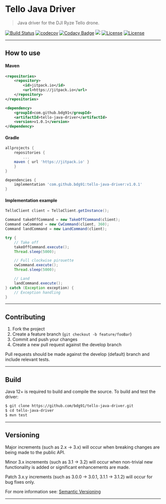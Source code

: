 # Tello Java Driver
> Java driver for the DJI Ryze Tello drone.

[![Build Status](https://travis-ci.org/bdg91/tello-java-driver.svg?branch=develop)](https://travis-ci.org/bdg91/tello-java-driver)
[![codecov](https://codecov.io/gh/bdg91/tello-java-driver/branch/develop/graph/badge.svg)](https://codecov.io/gh/bdg91/tello-java-driver)
[![Codacy Badge](https://api.codacy.com/project/badge/Grade/9b6da0ce51cf495a962415570ecab2fb)](https://www.codacy.com/app/bdg91/tello-java-driver?utm_source=github.com&amp;utm_medium=referral&amp;utm_content=bdg91/tello-java-driver&amp;utm_campaign=Badge_Grade)
[![](https://jitpack.io/v/bdg91/tello-java-driver.svg)](https://jitpack.io/#bdg91/tello-java-driver)
[![License](https://img.shields.io/badge/doc-javadoc-blue.svg)](https://jitpack.io/com/github/bdg91/tello-java-driver/latest/javadoc/)
[![License](http://img.shields.io/:license-mit-blue.svg)](https://github.com/bdg91/tello-java-driver/blob/develop/LICENSE)

---

## How to use

#### Maven
```xml
<repositories>
    <repository>
        <id>jitpack.io</id>
        <url>https://jitpack.io</url>
    </repository>
</repositories>
```

```xml
<dependency>
    <groupId>com.github.bdg91</groupId>
    <artifactId>tello-java-driver</artifactId>
    <version>v1.0.1</version>
</dependency>
```

#### Gradle
```groovy
allprojects {
    repositories {
        ...
	maven { url 'https://jitpack.io' }
    }
}
```

```groovy
dependencies {
    implementation 'com.github.bdg91:tello-java-driver:v1.0.1'
}
```

#### Implementation example

```java
TelloClient client = TelloClient.getInstance();

Command takeOffCommand = new TakeOffCommand(client);
Command cwCommand = new CwCommand(client, 360);
Command landCommand = new LandCommand(client);

try {
    // Take off
    takeOffCommand.execute();
    Thread.sleep(5000);

    // Full clockwise pirouette
    cwCommand.execute();
    Thread.sleep(5000);

    // Land
    landCommand.execute();
} catch (Exception exception) {
    // Exception handling
}
```

---

## Contributing
1. Fork the project
2. Create a feature branch (`git checkout -b feature/fooBar`)
3. Commit and push your changes
4. Create a new pull request against the develop branch

Pull requests should be made against the develop (default) branch and include relevant tests.

---

## Build
Java 12+ is required to build and compile the source. To build and test the driver:
```sh
$ git clone https://github.com/bdg91/tello-java-driver.git
$ cd tello-java-driver
$ mvn test
```

---

## Versioning
Major increments (such as 2.x -> 3.x) will occur when breaking changes are being made to the public API.

Minor 3.x increments (such as 3.1 -> 3.2) will occur when non-trivial new functionality is added or significant 
enhancements are made.

Patch 3.x.y increments (such as 3.0.0 -> 3.0.1, 3.1.1 -> 3.1.2) will occur for bug fixes only.

For more information see: [Semantic Versioning](https://semver.org/)

---

